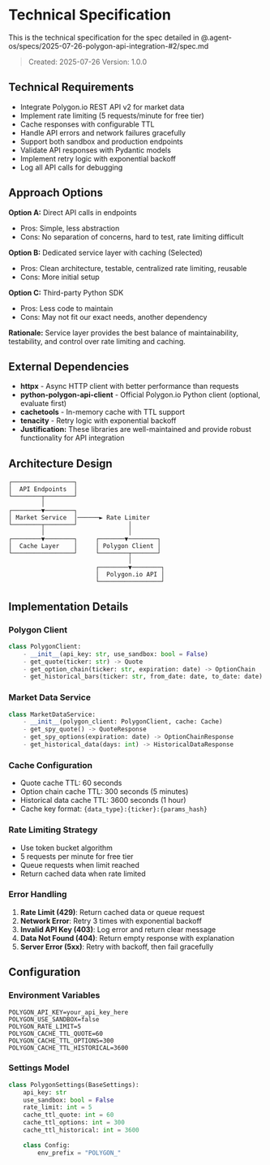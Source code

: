# Technical Specification

This is the technical specification for the spec detailed in @.agent-os/specs/2025-07-26-polygon-api-integration-#2/spec.md

> Created: 2025-07-26
> Version: 1.0.0

## Technical Requirements

- Integrate Polygon.io REST API v2 for market data
- Implement rate limiting (5 requests/minute for free tier)
- Cache responses with configurable TTL
- Handle API errors and network failures gracefully
- Support both sandbox and production endpoints
- Validate API responses with Pydantic models
- Implement retry logic with exponential backoff
- Log all API calls for debugging

## Approach Options

**Option A:** Direct API calls in endpoints
- Pros: Simple, less abstraction
- Cons: No separation of concerns, hard to test, rate limiting difficult

**Option B:** Dedicated service layer with caching (Selected)
- Pros: Clean architecture, testable, centralized rate limiting, reusable
- Cons: More initial setup

**Option C:** Third-party Python SDK
- Pros: Less code to maintain
- Cons: May not fit our exact needs, another dependency

**Rationale:** Service layer provides the best balance of maintainability, testability, and control over rate limiting and caching.

## External Dependencies

- **httpx** - Async HTTP client with better performance than requests
- **python-polygon-api-client** - Official Polygon.io Python client (optional, evaluate first)
- **cachetools** - In-memory cache with TTL support
- **tenacity** - Retry logic with exponential backoff
- **Justification:** These libraries are well-maintained and provide robust functionality for API integration

## Architecture Design

```
┌─────────────────┐
│  API Endpoints  │
└────────┬────────┘
         │
┌────────▼────────┐
│ Market Service  │──────► Rate Limiter
└────────┬────────┘              │
         │                       │
┌────────▼────────┐     ┌───────▼────────┐
│  Cache Layer    │     │ Polygon Client │
└─────────────────┘     └────────┬───────┘
                                 │
                        ┌────────▼────────┐
                        │  Polygon.io API │
                        └─────────────────┘
```

## Implementation Details

### Polygon Client
```python
class PolygonClient:
    - __init__(api_key: str, use_sandbox: bool = False)
    - get_quote(ticker: str) -> Quote
    - get_option_chain(ticker: str, expiration: date) -> OptionChain
    - get_historical_bars(ticker: str, from_date: date, to_date: date) -> List[Bar]
```

### Market Data Service
```python
class MarketDataService:
    - __init__(polygon_client: PolygonClient, cache: Cache)
    - get_spy_quote() -> QuoteResponse
    - get_spy_options(expiration: date) -> OptionChainResponse
    - get_historical_data(days: int) -> HistoricalDataResponse
```

### Cache Configuration
- Quote cache TTL: 60 seconds
- Option chain cache TTL: 300 seconds (5 minutes)
- Historical data cache TTL: 3600 seconds (1 hour)
- Cache key format: `{data_type}:{ticker}:{params_hash}`

### Rate Limiting Strategy
- Use token bucket algorithm
- 5 requests per minute for free tier
- Queue requests when limit reached
- Return cached data when rate limited

### Error Handling
1. **Rate Limit (429)**: Return cached data or queue request
2. **Network Error**: Retry 3 times with exponential backoff
3. **Invalid API Key (403)**: Log error and return clear message
4. **Data Not Found (404)**: Return empty response with explanation
5. **Server Error (5xx)**: Retry with backoff, then fail gracefully

## Configuration

### Environment Variables
```
POLYGON_API_KEY=your_api_key_here
POLYGON_USE_SANDBOX=false
POLYGON_RATE_LIMIT=5
POLYGON_CACHE_TTL_QUOTE=60
POLYGON_CACHE_TTL_OPTIONS=300
POLYGON_CACHE_TTL_HISTORICAL=3600
```

### Settings Model
```python
class PolygonSettings(BaseSettings):
    api_key: str
    use_sandbox: bool = False
    rate_limit: int = 5
    cache_ttl_quote: int = 60
    cache_ttl_options: int = 300
    cache_ttl_historical: int = 3600
    
    class Config:
        env_prefix = "POLYGON_"
```